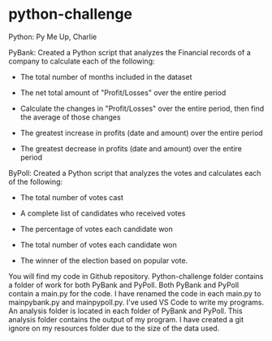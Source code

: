 # python-challenge

Python: Py Me Up, Charlie

PyBank: Created a Python script that analyzes the Financial records of a company to calculate each of the following:

  * The total number of months included in the dataset

  * The net total amount of "Profit/Losses" over the entire period

  * Calculate the changes in "Profit/Losses" over the entire period, then find the average of those changes

  * The greatest increase in profits (date and amount) over the entire period

  * The greatest decrease in profits (date and amount) over the entire period
 
 ByPoll: Created a Python script that analyzes the votes and calculates each of the following:

  * The total number of votes cast

  * A complete list of candidates who received votes

  * The percentage of votes each candidate won

  * The total number of votes each candidate won

  * The winner of the election based on popular vote.

You will find my code in Github repository.
Python-challenge folder contains a folder of work for both PyBank and PyPoll.
Both PyBank and PyPoll contain a main.py for the code. I have renamed the code in each main.py to mainpybank.py and mainpypoll.py. 
I've used VS Code to write my programs.
An analysis folder is located in each folder of PyBank and PyPoll. This analysis folder contains the output of my program.
I have created a git ignore on my resources folder due to the size of the data used.

